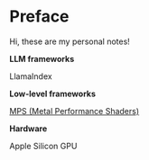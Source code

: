# Preface

Hi, these are my personal notes!

**LLM frameworks**

LlamaIndex

**Low-level frameworks**

[MPS (Metal Performance Shaders)](https://developer.apple.com/metal/pytorch/)

**Hardware**

Apple Silicon
GPU
